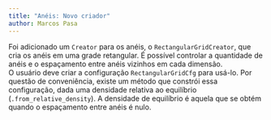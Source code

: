 ```yaml
---
title: "Anéis: Novo criador"
author: Marcos Pasa
---
```


Foi adicionado um `Creator` para os anéis, o `RectangularGridCreator`, que cria os anéis em uma grade retangular. É possível controlar a quantidade de anéis e o espaçamento entre anéis vizinhos em cada dimensão.  
O usuário deve criar a configuração `RectangularGridCfg` para usá-lo. Por questão de conveniência, existe um método que constrói essa configuração, dada uma densidade relativa ao equilíbrio (`.from_relative_density`). A densidade de equilíbrio é aquela que se obtém quando o espaçamento entre anéis é nulo. 


